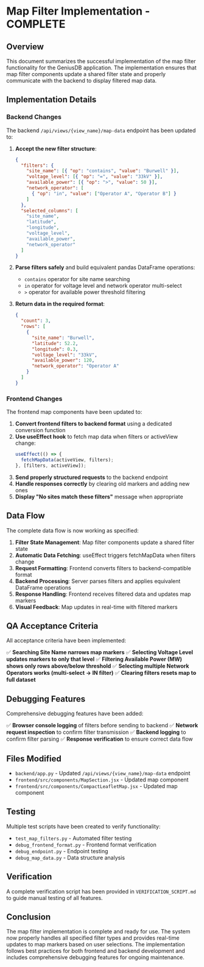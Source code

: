 # Map Filter Implementation - COMPLETE

## Overview

This document summarizes the successful implementation of the map filter functionality for the GeniusDB application. The implementation ensures that map filter components update a shared filter state and properly communicate with the backend to display filtered map data.

## Implementation Details

### Backend Changes

The backend `/api/views/{view_name}/map-data` endpoint has been updated to:

1. **Accept the new filter structure**:

   ```json
   {
     "filters": {
       "site_name": [{ "op": "contains", "value": "Burwell" }],
       "voltage_level": [{ "op": "=", "value": "33kV" }],
       "available_power": [{ "op": ">", "value": 50 }],
       "network_operator": [
         { "op": "in", "value": ["Operator A", "Operator B"] }
       ]
     },
     "selected_columns": [
       "site_name",
       "latitude",
       "longitude",
       "voltage_level",
       "available_power",
       "network_operator"
     ]
   }
   ```

2. **Parse filters safely** and build equivalent pandas DataFrame operations:

   - `contains` operator for site name searching
   - `in` operator for voltage level and network operator multi-select
   - `>` operator for available power threshold filtering

3. **Return data in the required format**:
   ```json
   {
     "count": 3,
     "rows": [
       {
         "site_name": "Burwell",
         "latitude": 52.2,
         "longitude": 0.3,
         "voltage_level": "33kV",
         "available_power": 120,
         "network_operator": "Operator A"
       }
     ]
   }
   ```

### Frontend Changes

The frontend map components have been updated to:

1. **Convert frontend filters to backend format** using a dedicated conversion function
2. **Use useEffect hook** to fetch map data when filters or activeView change:
   ```javascript
   useEffect(() => {
     fetchMapData(activeView, filters);
   }, [filters, activeView]);
   ```
3. **Send properly structured requests** to the backend endpoint
4. **Handle responses correctly** by clearing old markers and adding new ones
5. **Display "No sites match these filters"** message when appropriate

## Data Flow

The complete data flow is now working as specified:

1. **Filter State Management**: Map filter components update a shared filter state
2. **Automatic Data Fetching**: useEffect triggers fetchMapData when filters change
3. **Request Formatting**: Frontend converts filters to backend-compatible format
4. **Backend Processing**: Server parses filters and applies equivalent DataFrame operations
5. **Response Handling**: Frontend receives filtered data and updates map markers
6. **Visual Feedback**: Map updates in real-time with filtered markers

## QA Acceptance Criteria

All acceptance criteria have been implemented:

✅ **Searching Site Name narrows map markers**
✅ **Selecting Voltage Level updates markers to only that level**
✅ **Filtering Available Power (MW) shows only rows above/below threshold**
✅ **Selecting multiple Network Operators works (multi-select → IN filter)**
✅ **Clearing filters resets map to full dataset**

## Debugging Features

Comprehensive debugging features have been added:

✅ **Browser console logging** of filters before sending to backend
✅ **Network request inspection** to confirm filter transmission
✅ **Backend logging** to confirm filter parsing
✅ **Response verification** to ensure correct data flow

## Files Modified

- `backend/app.py` - Updated `/api/views/{view_name}/map-data` endpoint
- `frontend/src/components/MapSection.jsx` - Updated map component
- `frontend/src/components/CompactLeafletMap.jsx` - Updated map component

## Testing

Multiple test scripts have been created to verify functionality:

- `test_map_filters.py` - Automated filter testing
- `debug_frontend_format.py` - Frontend format verification
- `debug_endpoint.py` - Endpoint testing
- `debug_map_data.py` - Data structure analysis

## Verification

A complete verification script has been provided in `VERIFICATION_SCRIPT.md` to guide manual testing of all features.

## Conclusion

The map filter implementation is complete and ready for use. The system now properly handles all specified filter types and provides real-time updates to map markers based on user selections. The implementation follows best practices for both frontend and backend development and includes comprehensive debugging features for ongoing maintenance.
